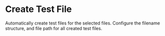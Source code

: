 # Create Test File

Automatically create test files for the selected files. Configure the filename structure, and file path for all created test files.
